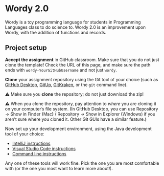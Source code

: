 # Wordy 2.0

Wordy is a toy programming language for students in Programming Languages class to do science to. Wordy 2.0 is an improvement upon Wordy, with the addition of functions and records.


## Project setup

**Accept the assignment** in GitHub classroom. Make sure that you do not just clone the template! Check the URL of this page, and make sure the path ends with `wordy-YourGitHubUsername` and not just `wordy`.

**Clone** your assignment repository using the Git tool of your choice (such as [GitHub Desktop](https://desktop.github.com), [GitUp](https://gitup.co), [GitKraken](https://www.gitkraken.com), or the `git` command line).

⚠️ Make sure you **clone** the repository; do not just download the zip!

⚠️ When you clone the repository, pay attention to _where_ you are cloning it on your computer’s file system. (In GitHub Desktop, you can use Repository → Show in Finder (Mac) / Repository → Show in Explorer (Windows) if you aren’t sure where you cloned it. Other Git GUIs have a similar feature.)

Now set up your development environment, using the Java development tool of your choice:

- [IntelliJ instructions](docs/setup-intellij.md)
- [Visual Studio Code instructions](docs/setup-vs-code.md)
- [Command line instructions](docs/setup-command-line.md)

Any one of these tools will work fine. Pick the one you are most comfortable with (or the one you most want to learn more about!).

